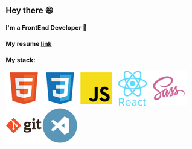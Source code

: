 ## Hey there 😄
### I'm a FrontEnd Developer 👋
### My resume [link](https://github.com/Irina-anat/Resume.git)
### My stack:
![](./img/html.png)![](./img/css.png)![](./img/js.png)![](./img/react.png)![](./img/sass.png)![](./img/git.png)![](./img/VS.png)




<!--
**Irina-anat/Irina-anat** is a ✨ _special_ ✨ repository because its `README.md` (this file) appears on your GitHub profile.

Here are some ideas to get you started:

- 🔭 I’m currently working on ...
- 🌱 I’m currently learning ...
- 👯 I’m looking to collaborate on ...
- 🤔 I’m looking for help with ...
- 💬 Ask me about ...
- 📫 How to reach me: ...
-  Pronouns: ...
- ⚡ Fun fact: ...
-->
